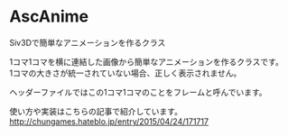 # AscAnime
Siv3Dで簡単なアニメーションを作るクラス

1コマ1コマを横に連結した画像から簡単なアニメーションを作るクラスです。<br>
1コマの大きさが統一されていない場合、正しく表示されません。

ヘッダーファイルではこの1コマ1コマのことをフレームと呼んでいます。

使い方や実装はこちらの記事で紹介しています。<br>
http://chungames.hateblo.jp/entry/2015/04/24/171717
